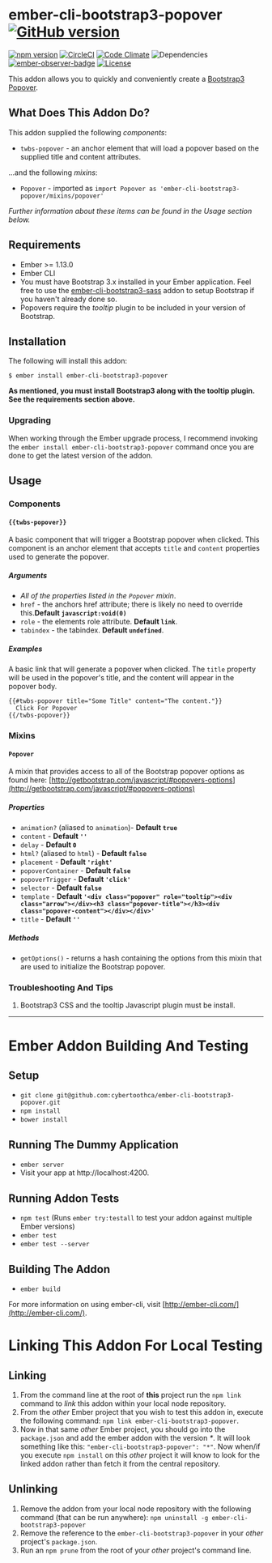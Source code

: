 # ember-cli-bootstrap3-popover [![GitHub version](http://badge.fury.io/gh/cybertoothca%2Fember-cli-bootstrap3-popover.svg)](https://badge.fury.io/gh/cybertoothca%2Fember-cli-bootstrap3-popover)

[![npm version](http://badge.fury.io/js/ember-cli-bootstrap3-popover.svg)](http://badge.fury.io/js/ember-cli-bootstrap3-popover) [![CircleCI](http://circleci.com/gh/cybertoothca/ember-cli-bootstrap3-popover.svg?style=shield)](http://circleci.com/gh/cybertoothca/ember-cli-bootstrap3-popover) [![Code Climate](http://codeclimate.com/github/cybertoothca/ember-cli-bootstrap3-popover/badges/gpa.svg)](http://codeclimate.com/github/cybertoothca/ember-cli-bootstrap3-popover) ![Dependencies](http://david-dm.org/cybertoothca/ember-cli-bootstrap3-popover.svg) [![ember-observer-badge](http://emberobserver.com/badges/ember-cli-bootstrap3-popover.svg)](http://emberobserver.com/addons/ember-cli-bootstrap3-popover) [![License](http://img.shields.io/npm/l/ember-cli-bootstrap3-popover.svg)](LICENSE.md)

This addon allows you to quickly and conveniently create a [Bootstrap3 Popover](http://getbootstrap.com/javascript/#popovers).

## What Does This Addon Do?

This addon supplied the following _components_:

* `twbs-popover` - an anchor element that will load a popover based on the supplied
title and content attributes.

...and the following _mixins_:

* `Popover` - imported as
`import Popover as 'ember-cli-bootstrap3-popover/mixins/popover'`

_Further information about these items can be found in the Usage
section below._

## Requirements

* Ember >= 1.13.0
* Ember CLI
* You must have Bootstrap 3.x installed in your Ember application.  Feel free to use the
  [ember-cli-bootstrap3-sass](http://emberobserver.com/addons/ember-cli-bootstrap3-sass)
  addon to setup Bootstrap if you haven't already done so.
* Popovers require the _tooltip_ plugin to be included in your version of Bootstrap.

## Installation

The following will install this addon:

    $ ember install ember-cli-bootstrap3-popover

__As mentioned, you must install Bootstrap3 along with the tooltip plugin.  See the requirements section above.__

### Upgrading

When working through the Ember upgrade process, I recommend
invoking the `ember install ember-cli-bootstrap3-popover` command once
you are done to get the latest version of the addon.

## Usage

### Components

#### `{{twbs-popover}}`

A basic component that will trigger a Bootstrap popover when clicked.  This component is
an anchor element that accepts `title` and `content` properties used to generate
the popover.

##### Arguments

* _All of the properties listed in the `Popover` mixin_.
* `href` - the anchors href attribute; there is likely no need to override 
this.**Default `javascript:void(0)`**
* `role` - the elements role attribute.  **Default `link`**.
* `tabindex` - the tabindex.  **Default `undefined`**.

##### Examples

A basic link that will generate a popover when clicked.  The `title` property
will be used in the popover's title, and the content will appear in the
popover body.

    {{#twbs-popover title="Some Title" content="The content."}}
      Click For Popover
    {{/twbs-popover}}

### Mixins

#### `Popover`

A mixin that provides access to all of the Bootstrap popover options as found
here: [http://getbootstrap.com/javascript/#popovers-options](http://getbootstrap.com/javascript/#popovers-options)

##### Properties

* `animation?` (aliased to `animation`)- **Default `true`**
* `content` - **Default `''`**
* `delay` - **Default `0`**
* `html?` (aliased to `html`) - **Default `false`**
* `placement` - **Default `'right'`**
* `popoverContainer` - **Default `false`**
* `popoverTrigger` - **Default `'click'`**
* `selector` - **Default `false`**
* `template` - **Default `'<div class="popover" role="tooltip"><div class="arrow"></div><h3 class="popover-title"></h3><div class="popover-content"></div></div>'`**
* `title` - **Default `''`**

##### Methods

* `getOptions()` - returns a hash containing the options from this mixin
that are used to initialize the Bootstrap popover.

### Troubleshooting And Tips

1. Bootstrap3 CSS and the tooltip Javascript plugin must be install.

---

# Ember Addon Building And Testing

## Setup

* `git clone git@github.com:cybertoothca/ember-cli-bootstrap3-popover.git`
* `npm install`
* `bower install`

## Running The Dummy Application

* `ember server`
* Visit your app at http://localhost:4200.

## Running Addon Tests

* `npm test` (Runs `ember try:testall` to test your addon against multiple Ember versions)
* `ember test`
* `ember test --server`

## Building The Addon

* `ember build`

For more information on using ember-cli, visit [http://ember-cli.com/](http://ember-cli.com/).

# Linking This Addon For Local Testing

## Linking

1. From the command line at the root of __this__ project run the
`npm link` command to _link_ this addon within your local
node repository.
1. From the _other_ Ember project that you wish to test this addon
in, execute the following command:
`npm link ember-cli-bootstrap3-popover`.
1. Now in that same _other_ Ember project, you should go into the
`package.json` and add the ember addon with the version _*_.  It will
look something like this: `"ember-cli-bootstrap3-popover": "*"`.  Now
when/if you execute `npm install` on this _other_ project it
will know to look for the linked addon rather than fetch it from
the central repository.

## Unlinking

1. Remove the addon from your local node repository with the following
command (that can be run anywhere):
`npm uninstall -g ember-cli-bootstrap3-popover`
1. Remove the reference to the `ember-cli-bootstrap3-popover`
in your _other_ project's `package.json`.
1. Run an `npm prune` from the root of your _other_ project's command line.
